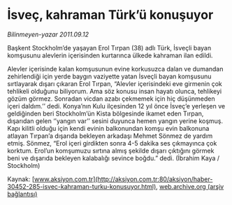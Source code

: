 # İsveç, kahraman Türk’ü konuşuyor

*Bilinmeyen-yazar 2011.09.12*

<font class="agenda2NewsSpot">
 Başkent Stockholm’de yaşayan Erol Tırpan (38) adlı Türk, İsveçli bayan  komşusunu alevlerin içerisinden kurtarınca ülkede kahraman ilan edildi.
</font>
<font class="newsDetail">
 <p>
  Alevler içerisinde kalan komşusunun evine korkusuzca dalan ve dumandan zehirlendiği için yerde baygın vaziyette yatan İsveçli bayan komşusunu sırtlayarak dışarı çıkaran Erol Tırpan, “Alevler içerisindeki eve girmenin çok tehlikeli olduğunu biliyorum. Ama söz konusu insan hayatı olunca, tehlikeyi gözüm görmez. Sonradan vicdan azabı çekmemek için hiç düşünmeden içeri daldım.’’ dedi. Konya’nın Kulu ilçesinden 12 yıl önce İsveç’e yerleşen ve geldiğinden beri Stockholm’ün Kista bölgesinde ikamet eden Tırpan, dışarıdan gelen ‘’yangın var’’ sesini duyunca hemen yangın yerine koşmuş. Kapı kilitli olduğu için kendi evinin balkonundan komşu evin balkonuna atlayan Tırpan’a dışarıda bekleyen arkadaşı Mehmet Sönmez de yardım etmiş. Sönmez, “Erol içeri girdikten sonra 4-5 dakika ses çıkmayınca çok korktum. Erol’un komşumuzu sırtına almış şekilde dışarı çıktığını görmek beni ve dışarıda bekleyen kalabalığı sevince boğdu.” dedi. (İbrahim Kaya / Stockholm)
 </p>
</font>

Kaynak: [www.aksiyon.com.tr](http://aksiyon.com.tr:80/aksiyon/haber-30452-285-isvec-kahraman-turku-konusuyor.html), [web.archive.org (arşiv bağlantısı)](http://web.archive.org/web/20111015150947/http://aksiyon.com.tr:80/aksiyon/haber-30452-285-isvec-kahraman-turku-konusuyor.html)
